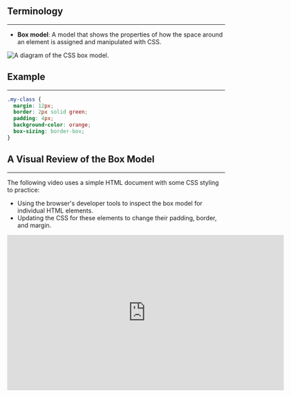 ## Terminology
<hr />

* **Box model**: A model that shows the properties of how the space around an element is assigned and manipulated with CSS.

![A diagram of the CSS box model.](https://learnhowtoprogram.s3.us-west-2.amazonaws.com/INTRO/week1-html-css/intro-box-model-diagram.png)

## Example
<hr />

```css
.my-class {
  margin: 12px;
  border: 2px solid green;
  padding: 4px;
  background-color: orange;
  box-sizing: border-box;
}
```

## A Visual Review of the Box Model
---

The following video uses a simple HTML document with some CSS styling to practice:

* Using the browser's developer tools to inspect the box model for individual HTML elements. 
* Updating the CSS for these elements to change their padding, border, and margin. 

<p align="center">
  <iframe title="vimeo-player" src="https://player.vimeo.com/video/442081383" width="640" height="360" frameborder="0" allowfullscreen></iframe>
</p>